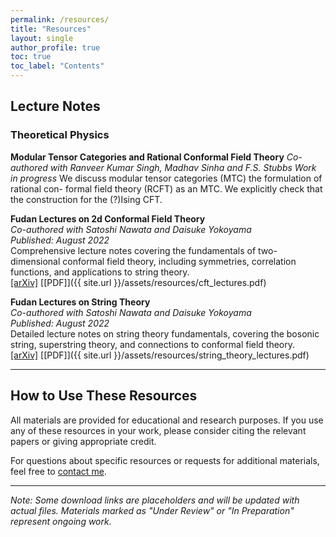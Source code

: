 ```yaml
---
permalink: /resources/
title: "Resources"
layout: single
author_profile: true
toc: true
toc_label: "Contents"
---
```


## Lecture Notes

### Theoretical Physics

**Modular Tensor Categories and Rational Conformal Field Theory**
*Co-authored with Ranveer Kumar Singh, Madhav Sinha and F.S. Stubbs*
*Work in progress*
We discuss modular tensor categories (MTC) the formulation of rational con-
formal field theory (RCFT) as an MTC. We explicitly check that the construction for the (?)Ising CFT.

**Fudan Lectures on 2d Conformal Field Theory**  
*Co-authored with Satoshi Nawata and Daisuke Yokoyama*  
*Published: August 2022*  
Comprehensive lecture notes covering the fundamentals of two-dimensional conformal field theory, including symmetries, correlation functions, and applications to string theory.  
[[arXiv]](https://arxiv.org/abs/2208.05180) [[PDF]]({{ site.url }}/assets/resources/cft_lectures.pdf)

**Fudan Lectures on String Theory**  
*Co-authored with Satoshi Nawata and Daisuke Yokoyama*  
*Published: August 2022*  
Detailed lecture notes on string theory fundamentals, covering the bosonic string, superstring theory, and connections to conformal field theory.  
[[arXiv]](https://arxiv.org/abs/2208.05179) [[PDF]]({{ site.url }}/assets/resources/string_theory_lectures.pdf)

---

## How to Use These Resources

All materials are provided for educational and research purposes. If you use any of these resources in your work, please consider citing the relevant papers or giving appropriate credit.

For questions about specific resources or requests for additional materials, feel free to [contact me](mailto:your.email@university.edu).

---

*Note: Some download links are placeholders and will be updated with actual files. Materials marked as "Under Review" or "In Preparation" represent ongoing work.*
